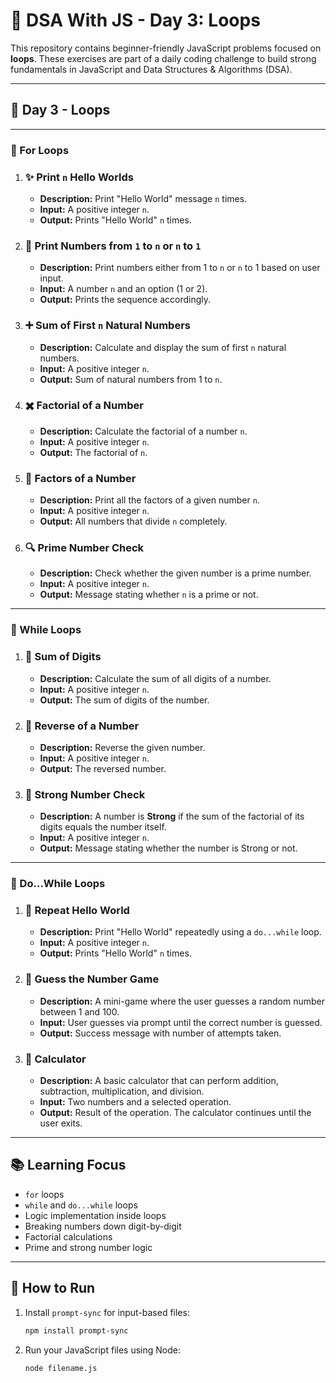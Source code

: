# 🚀 DSA With JS - Day 3: Loops

This repository contains beginner-friendly JavaScript problems focused on **loops**. These exercises are part of a daily coding challenge to build strong fundamentals in JavaScript and Data Structures & Algorithms (DSA).

---

## 📅 Day 3 - Loops

---

### 🔁 For Loops

1. ### ✨ Print `n` Hello Worlds
   - **Description:** Print "Hello World" message `n` times.
   - **Input:** A positive integer `n`.
   - **Output:** Prints "Hello World" `n` times.

2. ### 🔢 Print Numbers from `1` to `n` or `n` to `1`
   - **Description:** Print numbers either from 1 to `n` or `n` to 1 based on user input.
   - **Input:** A number `n` and an option (1 or 2).
   - **Output:** Prints the sequence accordingly.

3. ### ➕ Sum of First `n` Natural Numbers
   - **Description:** Calculate and display the sum of first `n` natural numbers.
   - **Input:** A positive integer `n`.
   - **Output:** Sum of natural numbers from 1 to `n`.

4. ### ✖️ Factorial of a Number
   - **Description:** Calculate the factorial of a number `n`.
   - **Input:** A positive integer `n`.
   - **Output:** The factorial of `n`.

5. ### 🧮 Factors of a Number
   - **Description:** Print all the factors of a given number `n`.
   - **Input:** A positive integer `n`.
   - **Output:** All numbers that divide `n` completely.

6. ### 🔍 Prime Number Check
   - **Description:** Check whether the given number is a prime number.
   - **Input:** A positive integer `n`.
   - **Output:** Message stating whether `n` is a prime or not.

---

### 🔂 While Loops

1. ### 🔢 Sum of Digits
   - **Description:** Calculate the sum of all digits of a number.
   - **Input:** A positive integer `n`.
   - **Output:** The sum of digits of the number.

2. ### 🔁 Reverse of a Number
   - **Description:** Reverse the given number.
   - **Input:** A positive integer `n`.
   - **Output:** The reversed number.

3. ### 💪 Strong Number Check
   - **Description:** A number is **Strong** if the sum of the factorial of its digits equals the number itself.
   - **Input:** A positive integer `n`.
   - **Output:** Message stating whether the number is Strong or not.

---

### 🔄 Do...While Loops

1. ### 👋 Repeat Hello World
   - **Description:** Print "Hello World" repeatedly using a `do...while` loop.
   - **Input:** A positive integer `n`.
   - **Output:** Prints "Hello World" `n` times.

2. ### 🎯 Guess the Number Game
   - **Description:** A mini-game where the user guesses a random number between 1 and 100.
   - **Input:** User guesses via prompt until the correct number is guessed.
   - **Output:** Success message with number of attempts taken.

3. ### 🧮 Calculator
   - **Description:** A basic calculator that can perform addition, subtraction, multiplication, and division.
   - **Input:** Two numbers and a selected operation.
   - **Output:** Result of the operation. The calculator continues until the user exits.

---

## 📚 Learning Focus

- `for` loops  
- `while` and `do...while` loops  
- Logic implementation inside loops  
- Breaking numbers down digit-by-digit  
- Factorial calculations  
- Prime and strong number logic

---

## 🔗 How to Run

1. Install `prompt-sync` for input-based files:
   ```bash
   npm install prompt-sync
2. Run your JavaScript files using Node:

   ```bash
   node filename.js